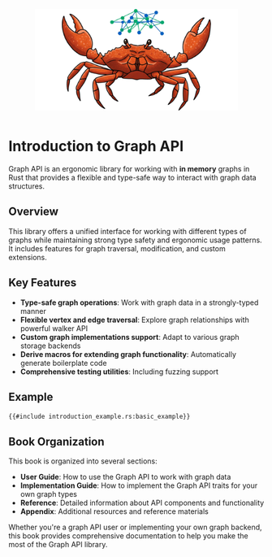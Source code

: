 <img src="./mascot.png" width="400" height="200" style="display: block; padding: 1em; margin: 0 auto" alt="GraphApi mascot">

# Introduction to Graph API

Graph API is an ergonomic library for working with **in memory** graphs in Rust that provides a flexible and type-safe
way to interact with graph data structures.

## Overview

This library offers a unified interface for working with different types of graphs while maintaining strong type safety
and ergonomic usage patterns. It includes features for graph traversal, modification, and custom extensions.

## Key Features

- **Type-safe graph operations**: Work with graph data in a strongly-typed manner
- **Flexible vertex and edge traversal**: Explore graph relationships with powerful walker API
- **Custom graph implementations support**: Adapt to various graph storage backends
- **Derive macros for extending graph functionality**: Automatically generate boilerplate code
- **Comprehensive testing utilities**: Including fuzzing support

## Example

```rust,noplayground
{{#include introduction_example.rs:basic_example}}
```

## Book Organization

This book is organized into several sections:

- **User Guide**: How to use the Graph API to work with graph data
- **Implementation Guide**: How to implement the Graph API traits for your own graph types
- **Reference**: Detailed information about API components and functionality
- **Appendix**: Additional resources and reference materials

Whether you're a graph API user or implementing your own graph backend, this book provides comprehensive documentation
to help you make the most of the Graph API library.